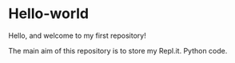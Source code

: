 # Hello-world
Hello, and welcome to my first repository!

The main aim of this repository is to store my Repl.it. Python code.
